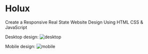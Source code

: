# Holux
Create a Responsive Real State Website Design Using HTML CSS &amp; JavaScript 


Desktop design:
![desktop](https://user-images.githubusercontent.com/95019708/175888065-db535a22-f6e9-448b-8ec7-0abf928360c7.png)

Mobile design:
![mobile](https://user-images.githubusercontent.com/95019708/175888393-66b9185c-88d9-43ea-9aef-cfd4c8aad414.png)
